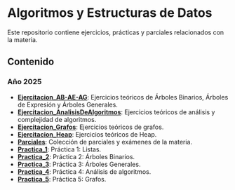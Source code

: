 # Algoritmos y Estructuras de Datos

Este repositorio contiene ejercicios, prácticas y parciales relacionados con la materia.

## Contenido
### Año 2025

* **[Ejercitacion_AB-AE-AG](2025/src/Ejercitacion_AB-AE-AG/)**: Ejercicios teóricos de Árboles Binarios, Árboles de Expresión y Árboles Generales.
* **[Ejercitacion_AnalisisDeAlgoritmos](2025/src/Ejercitacion_AnalisisDeAlgoritmos/)**: Ejercicios teóricos de análisis y complejidad de algoritmos.
* **[Ejercitacion_Grafos](2025/src/Ejercitacion_Grafos/)**: Ejercicios teóricos de grafos.
* **[Ejercitacion_Heap](2025/src/Ejercitacion_Heap/)**: Ejercicios teóricos de Heap.
* **[Parciales](2025/src/Parciales/)**: Colección de parciales y exámenes de la materia.
* **[Practica_1](2025/src/Practica_1/)**: Práctica 1: Listas.
* **[Practica_2](2025/src/Practica_2/)**: Práctica 2: Árboles Binarios.
* **[Practica_3](2025/src/Practica_3/)**: Práctica 3: Árboles Generales.
* **[Practica_4](2025/src/Practica_4/)**: Práctica 4: Análisis de algoritmos.
* **[Practica_5](2025/src/Practica_5/)**: Práctica 5: Grafos.